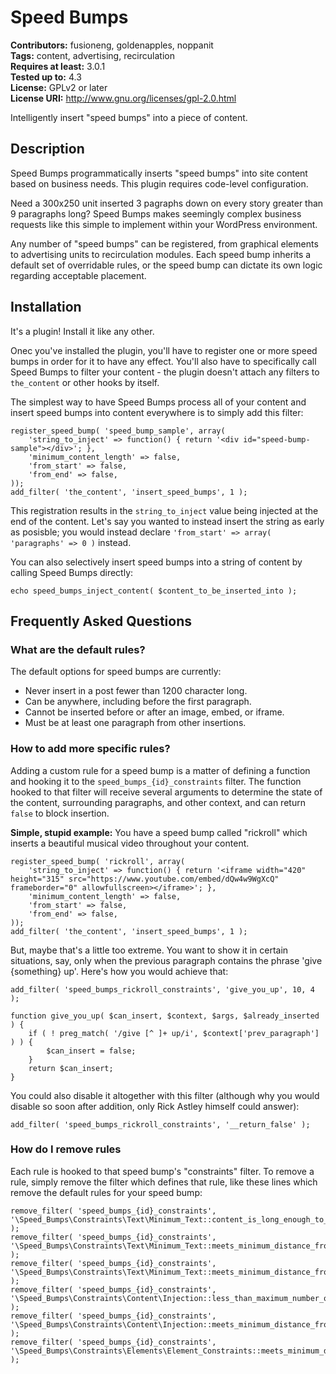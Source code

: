 # Speed Bumps #
**Contributors:** fusioneng, goldenapples, noppanit  
**Tags:** content, advertising, recirculation  
**Requires at least:** 3.0.1  
**Tested up to:** 4.3  
**License:** GPLv2 or later  
**License URI:** http://www.gnu.org/licenses/gpl-2.0.html  

Intelligently insert "speed bumps" into a piece of content.

## Description ##

Speed Bumps programmatically inserts "speed bumps" into site content based on business needs. This plugin requires code-level configuration.

Need a 300x250 unit inserted 3 pagraphs down on every story greater than 9 paragraphs long? Speed Bumps makes seemingly complex business requests like this simple to implement within your WordPress environment.

Any number of "speed bumps" can be registered, from graphical elements to advertising units to recirculation modules. Each speed bump inherits a default set of overridable rules, or the speed bump can dictate its own logic regarding acceptable placement.


## Installation ##

It's a plugin! Install it like any other.

Onec you've installed the plugin, you'll have to register one or more speed bumps in order for it to have any effect. You'll also have to specifically call Speed Bumps to filter your content - the plugin doesn't attach any filters to `the_content` or other hooks by itself.

The simplest way to have Speed Bumps process all of your content and insert speed bumps into content everywhere is to simply add this filter:

```
register_speed_bump( 'speed_bump_sample', array(
	'string_to_inject' => function() { return '<div id="speed-bump-sample"></div>'; },
	'minimum_content_length' => false,
	'from_start' => false,
	'from_end' => false,
));
add_filter( 'the_content', 'insert_speed_bumps', 1 );
```

This registration results in the `string_to_inject` value being injected at the end of the content. Let's say you wanted to instead insert the string as early as posisble; you would instead declare `'from_start' => array( 'paragraphs' => 0 )` instead.

You can also selectively insert speed bumps into a string of content by calling Speed Bumps directly:

```
echo speed_bumps_inject_content( $content_to_be_inserted_into );
```

## Frequently Asked Questions ##

### What are the default rules? ###

The default options for speed bumps are currently:

- Never insert in a post fewer than 1200 character long.
- Can be anywhere, including before the first paragraph.
- Cannot be inserted before or after an image, embed, or iframe.
- Must be at least one paragraph from other insertions.

### How to add more specific rules? ###

Adding a custom rule for a speed bump is a matter of defining a function and hooking it to the `speed_bumps_{id}_constraints` filter. The function hooked to that filter will receive several arguments to determine the state of the content, surrounding paragraphs, and other context, and can return `false` to block insertion.

**Simple, stupid example:** You have a speed bump called "rickroll" which inserts a beautiful musical video throughout your content.   

```
register_speed_bump( 'rickroll', array(
	'string_to_inject' => function() { return '<iframe width="420" height="315" src="https://www.youtube.com/embed/dQw4w9WgXcQ" frameborder="0" allowfullscreen></iframe>'; },
	'minimum_content_length' => false,
	'from_start' => false,
	'from_end' => false,
));
add_filter( 'the_content', 'insert_speed_bumps', 1 );
```

But, maybe that's a little too extreme. You want to show it in certain situations, say, only when the previous paragraph contains the phrase 'give {something} up'. Here's how you would achieve that:

```
add_filter( 'speed_bumps_rickroll_constraints', 'give_you_up', 10, 4 );

function give_you_up( $can_insert, $context, $args, $already_inserted ) {
	if ( ! preg_match( '/give [^ ]+ up/i', $context['prev_paragraph'] ) ) {
		$can_insert = false;
	}
	return $can_insert;
}
```

You could also disable it altogether with this filter (although why you would disable so soon after addition, only Rick Astley himself could answer):

```
add_filter( 'speed_bumps_rickroll_constraints', '__return_false' );
```

### How do I remove rules ###

Each rule is hooked to that speed bump's "constraints" filter. To remove a rule, simply remove the filter which defines that rule, like these lines which remove the default rules for your speed bump:

```
remove_filter( 'speed_bumps_{id}_constraints', '\Speed_Bumps\Constraints\Text\Minimum_Text::content_is_long_enough_to_insert' );
remove_filter( 'speed_bumps_{id}_constraints', '\Speed_Bumps\Constraints\Text\Minimum_Text::meets_minimum_distance_from_start' );
remove_filter( 'speed_bumps_{id}_constraints', '\Speed_Bumps\Constraints\Text\Minimum_Text::meets_minimum_distance_from_end' );
remove_filter( 'speed_bumps_{id}_constraints', '\Speed_Bumps\Constraints\Content\Injection::less_than_maximum_number_of_inserts' );
remove_filter( 'speed_bumps_{id}_constraints', '\Speed_Bumps\Constraints\Content\Injection::meets_minimum_distance_from_other_inserts' );
remove_filter( 'speed_bumps_{id}_constraints', '\Speed_Bumps\Constraints\Elements\Element_Constraints::meets_minimum_distance_from_elements' );
```
